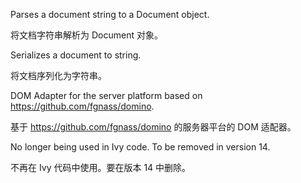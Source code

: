 Parses a document string to a Document object.

将文档字符串解析为 Document 对象。

Serializes a document to string.

将文档序列化为字符串。

DOM Adapter for the server platform based on https://github.com/fgnass/domino.

基于 https://github.com/fgnass/domino 的服务器平台的 DOM 适配器。

No longer being used in Ivy code. To be removed in version 14.

不再在 Ivy 代码中使用。要在版本 14 中删除。